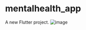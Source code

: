 # mentalhealth_app

A new Flutter project.
![image](https://github.com/tuanvo2908t/mentalhealth_app/assets/64002460/5abee1dd-5782-4b43-b683-5e1b5bbfc05f)

